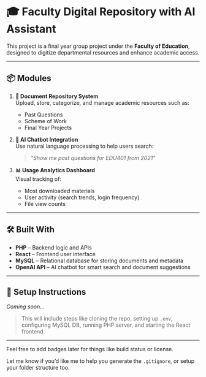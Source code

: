 # 🎓 Faculty Digital Repository with AI Assistant

This project is a final year group project under the **Faculty of Education**, designed to digitize departmental resources and enhance academic access.

---

## 📦 Modules

1. **📁 Document Repository System**  
   Upload, store, categorize, and manage academic resources such as:
   - Past Questions
   - Scheme of Work
   - Final Year Projects

2. **🤖 AI Chatbot Integration**  
   Use natural language processing to help users search:
   > _"Show me past questions for EDU401 from 2021"_

3. **📊 Usage Analytics Dashboard**  
   Visual tracking of:
   - Most downloaded materials
   - User activity (search trends, login frequency)
   - File view counts

---

## 🛠️ Built With

- **PHP** – Backend logic and APIs  
- **React** – Frontend user interface  
- **MySQL** – Relational database for storing documents and metadata  
- **OpenAI API** – AI chatbot for smart search and document suggestions

---

## 🚀 Setup Instructions

_Coming soon..._

> This will include steps like cloning the repo, setting up `.env`, configuring MySQL DB, running PHP server, and starting the React frontend.

---

Feel free to add badges later for things like build status or license.

Let me know if you’d like me to help you generate the `.gitignore`, or setup your folder structure too.
